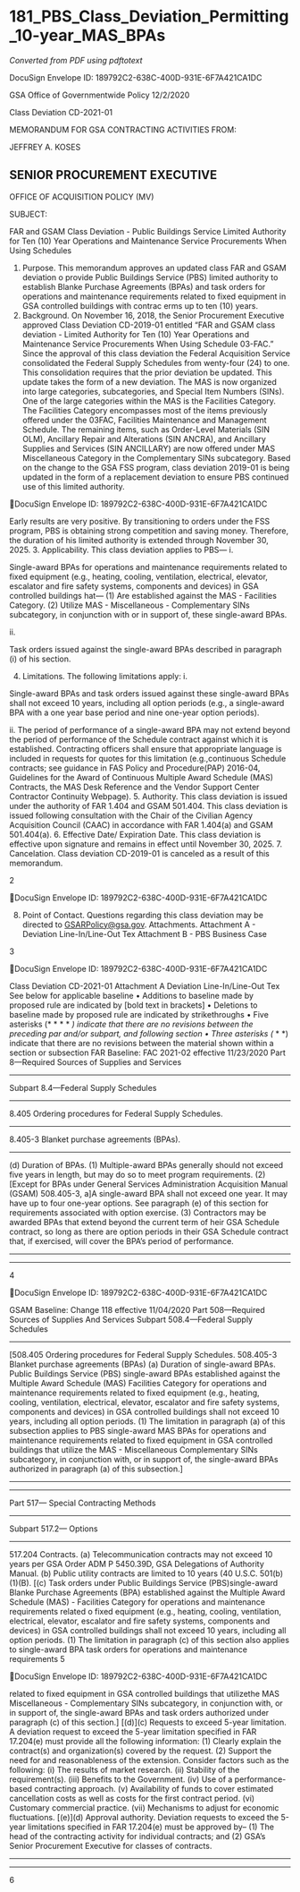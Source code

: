 # 181_PBS_Class_Deviation_Permitting_10-year_MAS_BPAs

_Converted from PDF using pdftotext_

DocuSign Envelope ID: 189792C2-638C-400D-931E-6F7A421CA1DC

GSA Office of Governmentwide Policy
12/2/2020

Class Deviation CD-2021-01

MEMORANDUM FOR GSA CONTRACTING ACTIVITIES
FROM:

JEFFREY A. KOSES
## SENIOR PROCUREMENT EXECUTIVE
OFFICE OF ACQUISITION POLICY (MV)

SUBJECT:

FAR and GSAM Class Deviation - Public Buildings Service
Limited Authority for Ten (10) Year Operations and
Maintenance Service Procurements When Using Schedules

1. Purpose​. This memorandum approves an updated class FAR and GSAM deviation
o provide Public Buildings Service (PBS) limited authority to establish Blanke
Purchase Agreements (BPAs) and task orders for operations and maintenance
requirements related to fixed equipment in GSA controlled buildings with contrac
erms up to ten (10) years.
2. Background​. On November 16, 2018, the Senior Procurement Executive approved
Class Deviation CD-2019-01 entitled “FAR and GSAM class deviation - Limited
Authority for Ten (10) Year Operations and Maintenance Service Procurements
When Using Schedule 03-FAC.” Since the approval of this class deviation the
Federal Acquisition Service consolidated the Federal Supply Schedules from
wenty-four (24) to one. This consolidation requires that the prior deviation be
updated. This update takes the form of a new deviation.
The MAS is now organized into large categories, subcategories, and Special Item
Numbers (SINs). One of the large categories within the MAS is the Facilities
Category. The Facilities Category encompasses most of the items previously offered
under the 03FAC, Facilities Maintenance and Management Schedule. The
remaining items, such as Order-Level Materials (SIN OLM), Ancillary Repair and
Alterations (SIN ANCRA), and Ancillary Supplies and Services (SIN ANCILLARY)
are now offered under MAS Miscellaneous Category in the Complementary SINs
subcategory.
Based on the change to the GSA FSS program, class deviation 2019-01 is being
updated in the form of a replacement deviation to ensure PBS continued use of this
limited authority.

DocuSign Envelope ID: 189792C2-638C-400D-931E-6F7A421CA1DC

Early results are very positive. By transitioning to orders under the FSS program,
PBS is obtaining strong competition and saving money. Therefore, the duration of
his limited authority is extended through November 30, 2025.
3. Applicability​. This class deviation applies to PBS—
i.

Single-award BPAs for operations and maintenance requirements related to
fixed equipment (​e.g.,​ heating, cooling, ventilation, electrical, elevator, escalator
and fire safety systems, components and devices) in GSA controlled buildings
hat—
(1) Are established against the MAS - Facilities Category.
(2) Utilize MAS - Miscellaneous - Complementary SINs subcategory, in
conjunction with or in support of, these single-award BPAs.

ii.

Task orders issued against the single-award BPAs described in paragraph (i) of
his section.

4. Limitations​. The following limitations apply:
i.

Single-award BPAs and task orders issued against these single-award BPAs
shall not exceed 10 years, including all option periods (​e.g., ​a single-award BPA
with a one year base period and nine one-year option periods).

ii. The period of performance of a single-award BPA may not extend beyond the
period of performance of the Schedule contract against which it is established.
Contracting officers shall ensure that appropriate language is included in
requests for quotes for this limitation (​e.g.,​ continuous Schedule contracts; see
guidance in FAS Policy and Procedure ​(PAP) 2016-04​, ​Guidelines for the Award
of Continuous Multiple Award Schedule (MAS) Contracts,​ the ​MAS Desk
Reference​ and the ​Vendor Support Center Contractor Continuity Webpage​).
5. Authority​. This class deviation is issued under the authority of FAR 1.404 and GSAM
501.404. This class deviation is issued following consultation with the Chair of the
Civilian Agency Acquisition Council (CAAC) in accordance with FAR 1.404(a) and
GSAM 501.404(a).
6. Effective Date/ Expiration Date​. This class deviation is effective upon signature and
remains in effect until November 30, 2025.
7. Cancelation​. Class deviation CD-2019-01 is canceled as a result of this
memorandum.

2

DocuSign Envelope ID: 189792C2-638C-400D-931E-6F7A421CA1DC

8. Point of Contact​. Questions regarding this class deviation may be directed to
GSARPolicy@gsa.gov​.
Attachments​.
Attachment A - Deviation Line-In/Line-Out Tex
Attachment B - PBS Business Case

3

DocuSign Envelope ID: 189792C2-638C-400D-931E-6F7A421CA1DC

Class Deviation CD-2021-01
Attachment A
Deviation Line-In/Line-Out Tex
See below for applicable baseline
• Additions to baseline made by proposed rule are indicated by ​[bold text in brackets]
• Deletions to baseline made by proposed rule are indicated by ​strikethroughs
• Five asterisks (* * * * *) indicate that there are no revisions between the preceding par
and/or subpart, and following section
• Three asterisks (* * *) indicate that there are no revisions between the material shown
within a section or subsection
FAR Baseline: FAC 2021-02 effective 11/23/2020
Part 8—Required Sources of Supplies and Services
*****
Subpart 8.4—Federal Supply Schedules
*****
8.405 Ordering procedures for Federal Supply Schedules.
***
8.405-3 Blanket purchase agreements (BPAs).
***
(d) ​Duration of BPAs.​ (1) Multiple-award BPAs generally should not exceed five
years in length, but may do so to meet program requirements.
(2) ​[Except for BPAs under General Services Administration Acquisition
Manual (GSAM) 508.405-3, a]​A​ single-award BPA shall not exceed one year. It may
have up to four one-year options. See paragraph (e) of this section for requirements
associated with option exercise.
(3) Contractors may be awarded BPAs that extend beyond the current term of
heir GSA Schedule contract, so long as there are option periods in their GSA Schedule
contract that, if exercised, will cover the BPA’s period of performance.
***
*****

4

DocuSign Envelope ID: 189792C2-638C-400D-931E-6F7A421CA1DC

GSAM Baseline: Change 118 effective 11/04/2020
Part 508—Required Sources of Supplies And Services
Subpart 508.4—Federal Supply Schedules
*****
[508.405 Ordering procedures for Federal Supply Schedules.
508.405-3 Blanket purchase agreements (BPAs)
(a) ​Duration of single-award BPAs​. Public Buildings Service (PBS)
single-award BPAs established against the Multiple Award Schedule (MAS) Facilities Category for operations and maintenance requirements related to fixed
equipment (e.g., heating, cooling, ventilation, electrical, elevator, escalator and
fire safety systems, components and devices) in GSA controlled buildings shall
not exceed 10 years, including all option periods.
(1) The limitation in paragraph (a) of this subsection applies to PBS
single-award MAS BPAs for operations and maintenance requirements related to
fixed equipment in GSA controlled buildings​ ​that utilize the MAS - Miscellaneous Complementary SINs subcategory, in conjunction with, or in support of, the
single-award BPAs authorized in paragraph (a) of this subsection.]
***
*****
Part 517— Special Contracting Methods
*****
Subpart 517.2— Options
***
517.204 Contracts.
(a) Telecommunication contracts may not exceed 10 years per GSA Order ADM P
5450.39D, GSA Delegations of Authority Manual.
(b) Public utility contracts are limited to 10 years (40 U.S.C. 501(b)(1)(B).
[(c) Task orders under Public Buildings Service (PBS) ​single-award Blanke
Purchase Agreements (BPA) ​established against the Multiple Award Schedule
(MAS) - Facilities Category​ for operations and maintenance requirements related
o fixed equipment (e.g., heating, cooling, ventilation, electrical, elevator,
escalator and fire safety systems, components and devices) in GSA controlled
buildings shall not exceed 10 years, including all option periods.
(1) The limitation in paragraph (c) of this section also applies to
single-award BPA task orders ​for operations and maintenance requirements
5

DocuSign Envelope ID: 189792C2-638C-400D-931E-6F7A421CA1DC

related to fixed equipment ​in GSA controlled buildings ​that utilize​ the MAS Miscellaneous - Complementary SINs subcategory, in conjunction with, or in
support of, the single-award BPAs and task orders authorized under paragraph
(c) of this section.]
[(d)]​(c)​ ​Requests to exceed 5-year limitation.​ A deviation request to exceed the
5-year limitation specified in FAR 17.204(e) must provide all the following information:
(1) Clearly explain the contract(s) and organization(s) covered by the request.
(2) Support the need for and reasonableness of the extension. Consider factors
such as the following:
(i) The results of market research.
(ii) Stability of the requirement(s).
(iii) Benefits to the Government.
(iv) Use of a performance-based contracting approach.
(v) Availability of funds to cover estimated cancellation costs as well as costs
for the first contract period.
(vi) Customary commercial practice.
(vii) Mechanisms to adjust for economic fluctuations.
[(e)]​(d)​ ​Approval authority.​ Deviation requests to exceed the 5-year limitations
specified in FAR 17.204(e) must be approved by–
(1) The head of the contracting activity for individual contracts; and
(2) GSA’s Senior Procurement Executive for classes of contracts.
***
*****

6

